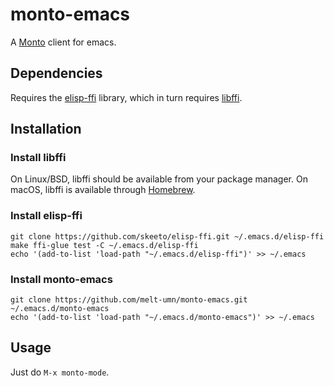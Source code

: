 # monto-emacs

A [Monto](https://github.com/monto-editor) client for emacs.

## Dependencies

Requires the [elisp-ffi](https://github.com/skeeto/elisp-ffi) library, which in
turn requires [libffi](https://sourceware.org/libffi/).

## Installation

### Install libffi

On Linux/BSD, libffi should be available from your package manager.
On macOS, libffi is available through [Homebrew](https://brew.sh).

### Install elisp-ffi

```
git clone https://github.com/skeeto/elisp-ffi.git ~/.emacs.d/elisp-ffi
make ffi-glue test -C ~/.emacs.d/elisp-ffi
echo '(add-to-list 'load-path "~/.emacs.d/elisp-ffi")' >> ~/.emacs
```

### Install monto-emacs

```
git clone https://github.com/melt-umn/monto-emacs.git ~/.emacs.d/monto-emacs
echo '(add-to-list 'load-path "~/.emacs.d/monto-emacs")' >> ~/.emacs
```

## Usage

Just do `M-x monto-mode`.
